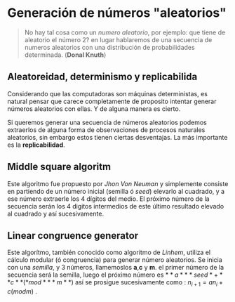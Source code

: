 # Generación de números "aleatorios"

> No hay tal cosa como un *numero aleatorio*, por ejemplo: que tiene de aleatorio el número 2? en lugar hablaremos de una secuencia de numeros aleatorios con una distribución de probabilidades determinada. (**Donal Knuth**)

## Aleatoreidad, determinismo y replicabilida

Considerando que las computadoras son máquinas deterministas, es natural pensar que carece completamente de proposito intentar generar números aleatorios con ellas. Y de alguna manera es cierto.  

Si queremos generar una secuencia de números aleatorios podemos extraerlos de alguna forma de observaciones de procesos naturales aleatorios, sin embargo estos tienen ciertas desventajas. La más importante es la **replicabilidad**.


## Middle square algoritm
Este algoritmo fue propuesto por *Jhon Von Neuman* y simplemente consiste en partiendo de un número inicial (semilla ó *seed*) elevarlo al cuadrado, y a ese número extraerle los 4 dígitos del medio. El próximo número de la secuencia serán los 4 digitos intermedios de  este último resultado elevado al cuadrado y así sucesivamente.


## Linear congruence generator 

Este algorítmo, también conocido como algoritmo de *Linhem*, utiliza el cálculo modular (ó congruencia) para generar número aleatorios. Se inicia con una *semilla*, y 3 números, llamemoslos **a**,**c** y **m**.
el primer número de la secuencia será la semilla, luego el próximo número es $**a** *seed* + **c** (*mod* **m**)$
 así se prosigue sucesivamente como : $n_{i+1} = a n_i + c (mod m)$ .


